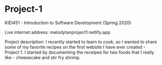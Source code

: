 # Project-1
KIEI451 - Introduction to Software Development (Spring 2020)

Live internet address: melodytanproject1.netlify.app

Project description: I recently started to learn to cook, so I wanted to share some of my favorite recipes on the first website I have ever created - Project 1. I started by documenting the receipes for two foods that I really like - cheesecake and stir fry shrimp.
